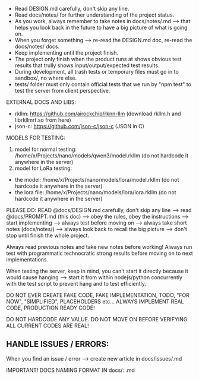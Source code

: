 - Read DESIGN.md carefully, don't skip any line.
- Read docs/notes/ for further understanding of the project status.
- As you work, always remember to take notes in docs/notes/<YYYYMMDD>_<HH-MM>_<note-header>.md --> that helps you look back in the future to have a big picture of what is going on.
- When you forget something --> re-read the DESIGN.md doc, re-read the docs/notes/ docs.
- Keep implementing until the project finish.
- The project only finish when the product runs at shows obvious test results that trully shows input/output/expected test results.
- During development, all trash tests or temporary files must go in to sandbox/, no where else.
- tests/ folder must only contain official tests that we run by "npm test" to test the server from client perspective.

EXTERNAL DOCS AND LIBS:
- rkllm: https://github.com/airockchip/rknn-llm (download rkllm.h and librkllmrt.so from here)
- json-c: https://github.com/json-c/json-c (JSON in C)

MODELS FOR TESTING:
1. model for normal testing: /home/x/Projects/nano/models/qwen3/model.rkllm (do not hardcode it anywhere in the server)
2. model for LoRa testing:
  - the model: /home/x/Projects/nano/models/lora/model.rkllm (do not hardcode it anywhere in the server)
  - the lora file: /home/x/Projects/nano/models/lora/lora.rkllm (do not hardcode it anywhere in the server)

PLEASE DO: READ @docs/DESIGN.md carefully, don't skip any line --> read @docs/PROMPT.md (this doc) --> obey the rules, obey the instructions --> start implementing --> always test before moving on --> always take short notes (docs/notes/) --> always look back to recall the big picture --> don't stop until finish the whole project.

Always read previous notes and take new notes before working!
Always run test with programmatic technocratic strong results before moving on to next implementations.

When testing the server, keep in mind, you can't start it directly because it would cause hanging --> start it from within nodejs/python concurrently with the test script to prevent hang and to test efficiently.

DO NOT EVER CREATE FAKE CODE, FAKE IMPLEMENTATION, TODO, "FOR NOW", "SIMPLIFIED", PLACEHOLDERS etc...
ALWAYS IMPLEMENT REAL CODE, PRODUCTION READY CODE!

DO NOT HARDCODE ANY VALUE. DO NOT MOVE ON BEFORE VERIFYING ALL CURRENT CODES ARE REAL!

## HANDLE ISSUES / ERRORS:
When you find an issue / error --> create new article in docs/issues/<YYYYMMDD>_<HH-MM>_<issue-header>.md

IMPORTANT! DOCS NAMING FORMAT IN docs/: <YYYYMMDD>_<HH-MM>_<doc-header>.md